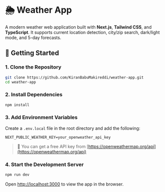 # 🌦️ Weather App

A modern weather web application built with **Next.js**, **Tailwind CSS**, and **TypeScript**. It supports current location detection, city/zip search, dark/light mode, and 5-day forecasts.

## 🚀 Getting Started

### 1. Clone the Repository

```bash
git clone https://github.com/KiranBabuMakireddi/weather-app.git
cd weather-app
```

### 2. Install Dependencies

```bash
npm install
```

### 3. Add Environment Variables

Create a `.env.local` file in the root directory and add the following:

```env
NEXT_PUBLIC_WEATHER_KEY=your_openweather_api_key
```

> 🔐 You can get a free API key from [https://openweathermap.org/api](https://openweathermap.org/api)

### 4. Start the Development Server

```bash
npm run dev
```

Open [http://localhost:3000](http://localhost:3000) to view the app in the browser.
